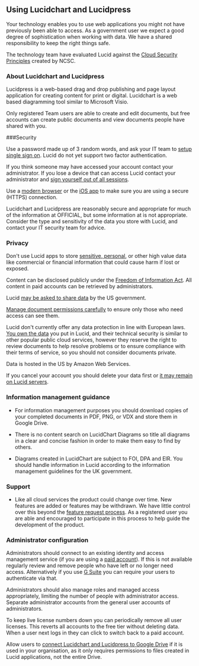 ## Using Lucidchart and Lucidpress

Your technology enables you to use web applications you might not have previously been able to access.  As a government user we expect a good degree of sophistication when working with data.  We have a shared responsibility to keep the right things safe.

The technology team have evaluated Lucid against the [Cloud Security Principles](https://www.gov.uk/government/publications/cloud-service-security-principles/cloud-service-security-principles) created by NCSC.

### About Lucidchart and Lucidpress

Lucidpress is a web-based drag and drop publishing and page layout application for creating content for print or digital.  Lucidchart is a web based diagramming tool similar to Microsoft Visio.

Only registered Team users are able to create and edit documents, but free accounts can create public documents and view documents people have shared with you.

###Security

Use a password made up of 3 random words, and ask your IT team to [setup single sign on](https://lucidchart.zendesk.com/hc/en-us/articles/207300096-Lucidchart-and-SAML). Lucid do not yet support two factor authentication.

If you think someone may have accessed your account contact your administrator. If you lose a device that can access Lucid contact your administrator and [sign yourself out of all sessions](https://www.bettercloud.com/monitor/the-academy/how-to-sign-out-of-slack-on-all-devices-at-once/).

Use a [modern browser](https://whatbrowser.org) or the [iOS app](https://lucidchart.zendesk.com/hc/en-us/articles/207300176-iOS-10-Lucidchart-App-Quickview) to make sure you are using a secure (HTTPS) connection.

Lucidchart and Lucidpress are reasonably secure and appropriate for much of the information at OFFICIAL, but some information at is not appropriate.  Consider the type and sensitivity of the data you store with Lucid, and contact your IT security team for advice.

### Privacy

Don't use Lucid apps to store [sensitive, personal](https://ico.org.uk/for-organisations/guide-to-data-protection/key-definitions/), or other high value data like commercial or financial information that could cause harm if lost or exposed.

Content can be disclosed publicly under the [Freedom of Information Act](https://ico.org.uk/for-organisations/guide-to-freedom-of-information/what-is-the-foi-act/). All content in paid accounts can be retrieved by administrators.

Lucid [may be asked to share data](https://www.lucidchart.com/pages/privacy) by the US government. 

[Manage document permissions carefully](https://lucidchart.zendesk.com/hc/en-us/articles/207300466-Share-Files-and-Folders) to ensure only those who need access can see them.

Lucid don't currently offer any data protection in line with European laws. [You own the data](https://www.lucidchart.com/pages/privacy) you put in Lucid, and their technical security is similar to other popular public cloud services, however they reserve the right to review documents to help resolve problems or to ensure compliance with their terms of service, so you should not consider documents private.

Data is hosted in the US by Amazon Web Services.

If you cancel your account you should delete your data first or [it may remain on Lucid servers](https://www.lucidchart.com/pages/tos).

### Information management guidance

* For information management purposes you should download copies of your completed documents in PDF, PNG, or VDX and store them in Google Drive.

* There is no content search on LucidChart Diagrams so title all diagrams in a clear and concise fashion in order to make them easy to find by others.

* Diagrams created in LucidChart are subject to FOI, DPA and EIR.  You should handle information in Lucid according to the information management guidelines for the UK government.

### Support

 * Like all cloud services the product could change over time.  New features are added or features may be withdrawn.  We have little control over this beyond the [feature request process](https://lucidchart.zendesk.com/forums/21398513-Current-Feature-Requests). As a registered user you are able and encouraged to participate in this process to help guide the development of the product.

### Administrator configuration

Administrators should connect to an existing identity and access management service (if you are using a [paid account](https://www.lucidchart.com/pages/enterprise)). If this is not available regularly review and remove people who have left or no longer need access. Alternatively if you use [G Suite](https://gsuite.google.com/) you can require your users to authenticate via that.

Administrators should also manage roles and managed access appropriately, limiting the number of people with administrator access.  Separate administrator accounts from the general user accounts of administrators.

To keep live license numbers down you can periodically remove all user licenses. This reverts all accounts to the free tier without deleting data. When a user next logs in they can click to switch back to a paid account.

Allow users to [connect Lucidchart and Lucidpress to Google Drive](https://lucidchart.zendesk.com/hc/en-us/articles/207300016-Lucidchart-in-Google-Drive) if it is used in your organisation, as it only requires permissions to files created in Lucid applications, not the entire Drive.


